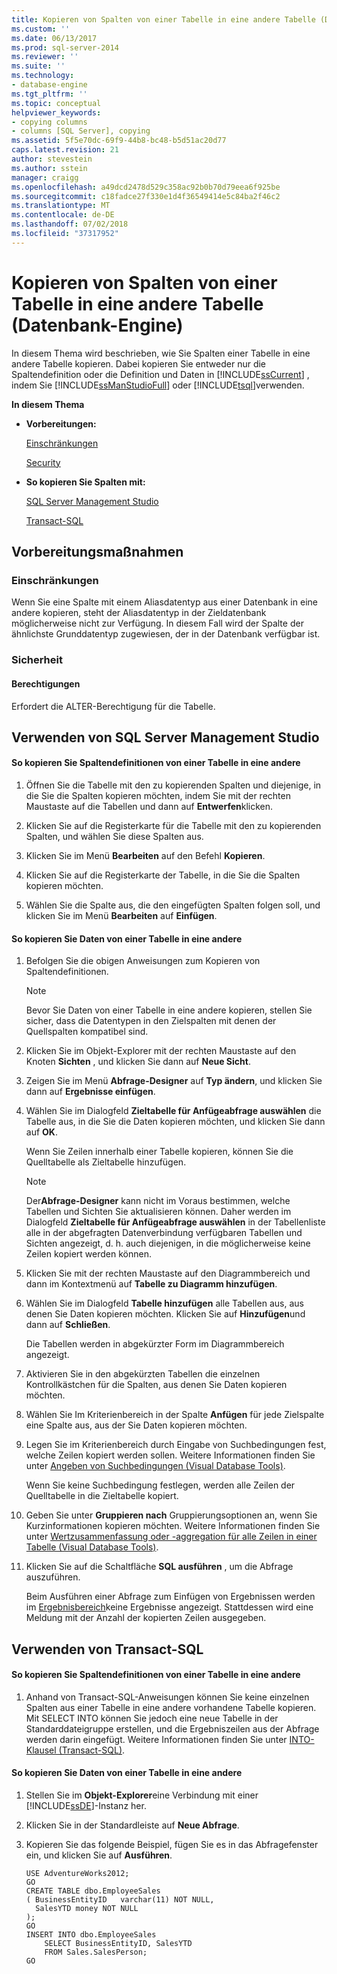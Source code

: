 ```yaml
---
title: Kopieren von Spalten von einer Tabelle in eine andere Tabelle (Datenbank-Engine) | Microsoft-Dokumentation
ms.custom: ''
ms.date: 06/13/2017
ms.prod: sql-server-2014
ms.reviewer: ''
ms.suite: ''
ms.technology:
- database-engine
ms.tgt_pltfrm: ''
ms.topic: conceptual
helpviewer_keywords:
- copying columns
- columns [SQL Server], copying
ms.assetid: 5f5e70dc-69f9-44b8-bc48-b5d51ac20d77
caps.latest.revision: 21
author: stevestein
ms.author: sstein
manager: craigg
ms.openlocfilehash: a49dcd2478d529c358ac92b0b70d79eea6f925be
ms.sourcegitcommit: c18fadce27f330e1d4f36549414e5c84ba2f46c2
ms.translationtype: MT
ms.contentlocale: de-DE
ms.lasthandoff: 07/02/2018
ms.locfileid: "37317952"
---
```

# <a name="copy-columns-from-one-table-to-another-database-engine"></a>Kopieren von Spalten von einer Tabelle in eine andere Tabelle (Datenbank-Engine)
  In diesem Thema wird beschrieben, wie Sie Spalten einer Tabelle in eine andere Tabelle kopieren. Dabei kopieren Sie entweder nur die Spaltendefinition oder die Definition und Daten in [!INCLUDE[ssCurrent](../../includes/sscurrent-md.md)] , indem Sie [!INCLUDE[ssManStudioFull](../../includes/ssmanstudiofull-md.md)] oder [!INCLUDE[tsql](../../includes/tsql-md.md)]verwenden.  
  
 **In diesem Thema**  
  
-   **Vorbereitungen:**  
  
     [Einschränkungen](#Restrictions)  
  
     [Security](#Security)  
  
-   **So kopieren Sie Spalten mit:**  
  
     [SQL Server Management Studio](#SSMSProcedure)  
  
     [Transact-SQL](#TsqlProcedure)  
  
##  <a name="BeforeYouBegin"></a> Vorbereitungsmaßnahmen  
  
###  <a name="Restrictions"></a> Einschränkungen  
 Wenn Sie eine Spalte mit einem Aliasdatentyp aus einer Datenbank in eine andere kopieren, steht der Aliasdatentyp in der Zieldatenbank möglicherweise nicht zur Verfügung. In diesem Fall wird der Spalte der ähnlichste Grunddatentyp zugewiesen, der in der Datenbank verfügbar ist.  
  
###  <a name="Security"></a> Sicherheit  
  
####  <a name="Permissions"></a> Berechtigungen  
 Erfordert die ALTER-Berechtigung für die Tabelle.  
  
##  <a name="SSMSProcedure"></a> Verwenden von SQL Server Management Studio  
  
#### <a name="to-copy-column-definitions-from-one-table-to-another"></a>So kopieren Sie Spaltendefinitionen von einer Tabelle in eine andere  
  
1.  Öffnen Sie die Tabelle mit den zu kopierenden Spalten und diejenige, in die Sie die Spalten kopieren möchten, indem Sie mit der rechten Maustaste auf die Tabellen und dann auf **Entwerfen**klicken.  
  
2.  Klicken Sie auf die Registerkarte für die Tabelle mit den zu kopierenden Spalten, und wählen Sie diese Spalten aus.  
  
3.  Klicken Sie im Menü **Bearbeiten** auf den Befehl **Kopieren**.  
  
4.  Klicken Sie auf die Registerkarte der Tabelle, in die Sie die Spalten kopieren möchten.  
  
5.  Wählen Sie die Spalte aus, die den eingefügten Spalten folgen soll, und klicken Sie im Menü **Bearbeiten** auf **Einfügen**.  
  
#### <a name="to-copy-data-from-one-table-to-another"></a>So kopieren Sie Daten von einer Tabelle in eine andere  
  
1.  Befolgen Sie die obigen Anweisungen zum Kopieren von Spaltendefinitionen.  
  
    > [!NOTE]  
    >  Bevor Sie Daten von einer Tabelle in eine andere kopieren, stellen Sie sicher, dass die Datentypen in den Zielspalten mit denen der Quellspalten kompatibel sind.  
  
2.  Klicken Sie im Objekt-Explorer mit der rechten Maustaste auf den Knoten **Sichten** , und klicken Sie dann auf **Neue Sicht**.  
  
3.  Zeigen Sie im Menü **Abfrage-Designer** auf **Typ ändern**, und klicken Sie dann auf **Ergebnisse einfügen**.  
  
4.  Wählen Sie im Dialogfeld **Zieltabelle für Anfügeabfrage auswählen** die Tabelle aus, in die Sie die Daten kopieren möchten, und klicken Sie dann auf **OK**.  
  
     Wenn Sie Zeilen innerhalb einer Tabelle kopieren, können Sie die Quelltabelle als Zieltabelle hinzufügen.  
  
    > [!NOTE]  
    >  Der**Abfrage-Designer** kann nicht im Voraus bestimmen, welche Tabellen und Sichten Sie aktualisieren können. Daher werden im Dialogfeld **Zieltabelle für Anfügeabfrage auswählen** in der Tabellenliste alle in der abgefragten Datenverbindung verfügbaren Tabellen und Sichten angezeigt, d. h. auch diejenigen, in die möglicherweise keine Zeilen kopiert werden können.  
  
5.  Klicken Sie mit der rechten Maustaste auf den Diagrammbereich und dann im Kontextmenü auf **Tabelle zu Diagramm hinzufügen**.  
  
6.  Wählen Sie im Dialogfeld **Tabelle hinzufügen** alle Tabellen aus, aus denen Sie Daten kopieren möchten. Klicken Sie auf **Hinzufügen**und dann auf **Schließen**.  
  
     Die Tabellen werden in abgekürzter Form im Diagrammbereich angezeigt.  
  
7.  Aktivieren Sie in den abgekürzten Tabellen die einzelnen Kontrollkästchen für die Spalten, aus denen Sie Daten kopieren möchten.  
  
8.  Wählen Sie Im Kriterienbereich in der Spalte **Anfügen** für jede Zielspalte eine Spalte aus, aus der Sie Daten kopieren möchten.  
  
9. Legen Sie im Kriterienbereich durch Eingabe von Suchbedingungen fest, welche Zeilen kopiert werden sollen. Weitere Informationen finden Sie unter [Angeben von Suchbedingungen &#40;Visual Database Tools&#41;](../../ssms/visual-db-tools/visual-database-tools.md).  
  
     Wenn Sie keine Suchbedingung festlegen, werden alle Zeilen der Quelltabelle in die Zieltabelle kopiert.  
  
10. Geben Sie unter **Gruppieren nach** Gruppierungsoptionen an, wenn Sie Kurzinformationen kopieren möchten. Weitere Informationen finden Sie unter [Wertzusammenfassung oder -aggregation für alle Zeilen in einer Tabelle &#40;Visual Database Tools&#41;](../../ssms/visual-db-tools/summarize-or-aggregate-values-for-all-rows-in-a-table-visual-database-tools.md).  
  
11. Klicken Sie auf die Schaltfläche **SQL ausführen** , um die Abfrage auszuführen.  
  
     Beim Ausführen einer Abfrage zum Einfügen von Ergebnissen werden im [Ergebnisbereich](../../ssms/visual-db-tools/results-pane-visual-database-tools.md)keine Ergebnisse angezeigt. Stattdessen wird eine Meldung mit der Anzahl der kopierten Zeilen ausgegeben.  
  
##  <a name="TsqlProcedure"></a> Verwenden von Transact-SQL  
  
#### <a name="to-copy-column-definitions-from-one-table-to-another"></a>So kopieren Sie Spaltendefinitionen von einer Tabelle in eine andere  
  
1.  Anhand von Transact-SQL-Anweisungen können Sie keine einzelnen Spalten aus einer Tabelle in eine andere vorhandene Tabelle kopieren. Mit SELECT INTO können Sie jedoch eine neue Tabelle in der Standarddateigruppe erstellen, und die Ergebniszeilen aus der Abfrage werden darin eingefügt. Weitere Informationen finden Sie unter [INTO-Klausel &#40;Transact-SQL&#41;](/sql/t-sql/queries/select-into-clause-transact-sql).  
  
#### <a name="to-copy-data-from-one-table-to-another"></a>So kopieren Sie Daten von einer Tabelle in eine andere  
  
1.  Stellen Sie im **Objekt-Explorer**eine Verbindung mit einer [!INCLUDE[ssDE](../../includes/ssde-md.md)]-Instanz her.  
  
2.  Klicken Sie in der Standardleiste auf **Neue Abfrage**.  
  
3.  Kopieren Sie das folgende Beispiel, fügen Sie es in das Abfragefenster ein, und klicken Sie auf **Ausführen**.  
  
    ```  
    USE AdventureWorks2012;  
    GO  
    CREATE TABLE dbo.EmployeeSales  
    ( BusinessEntityID   varchar(11) NOT NULL,  
      SalesYTD money NOT NULL  
    );  
    GO  
    INSERT INTO dbo.EmployeeSales  
        SELECT BusinessEntityID, SalesYTD   
        FROM Sales.SalesPerson;  
    GO  
    ```  
  
  

